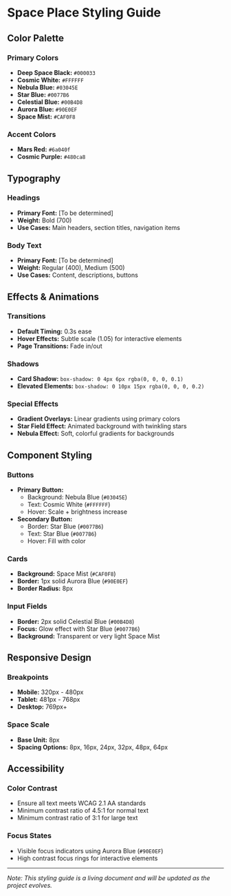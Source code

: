 # Space Place Styling Guide

## Color Palette

### Primary Colors

- **Deep Space Black:** `#000033`
- **Cosmic White:** `#FFFFFF`
- **Nebula Blue:** `#03045E`
- **Star Blue:** `#0077B6`
- **Celestial Blue:** `#00B4D8`
- **Aurora Blue:** `#90E0EF`
- **Space Mist:** `#CAF0F8`

### Accent Colors

- **Mars Red:** `#6a040f`
- **Cosmic Purple:** `#480ca8`

## Typography

### Headings

- **Primary Font:** [To be determined]
- **Weight:** Bold (700)
- **Use Cases:** Main headers, section titles, navigation items

### Body Text

- **Primary Font:** [To be determined]
- **Weight:** Regular (400), Medium (500)
- **Use Cases:** Content, descriptions, buttons

## Effects & Animations

### Transitions

- **Default Timing:** 0.3s ease
- **Hover Effects:** Subtle scale (1.05) for interactive elements
- **Page Transitions:** Fade in/out

### Shadows

- **Card Shadow:** `box-shadow: 0 4px 6px rgba(0, 0, 0, 0.1)`
- **Elevated Elements:** `box-shadow: 0 10px 15px rgba(0, 0, 0, 0.2)`

### Special Effects

- **Gradient Overlays:** Linear gradients using primary colors
- **Star Field Effect:** Animated background with twinkling stars
- **Nebula Effect:** Soft, colorful gradients for backgrounds

## Component Styling

### Buttons

- **Primary Button:**
  - Background: Nebula Blue (`#03045E`)
  - Text: Cosmic White (`#FFFFFF`)
  - Hover: Scale + brightness increase
- **Secondary Button:**
  - Border: Star Blue (`#0077B6`)
  - Text: Star Blue (`#0077B6`)
  - Hover: Fill with color

### Cards

- **Background:** Space Mist (`#CAF0F8`)
- **Border:** 1px solid Aurora Blue (`#90E0EF`)
- **Border Radius:** 8px

### Input Fields

- **Border:** 2px solid Celestial Blue (`#00B4D8`)
- **Focus:** Glow effect with Star Blue (`#0077B6`)
- **Background:** Transparent or very light Space Mist

## Responsive Design

### Breakpoints

- **Mobile:** 320px - 480px
- **Tablet:** 481px - 768px
- **Desktop:** 769px+

### Space Scale

- **Base Unit:** 8px
- **Spacing Options:** 8px, 16px, 24px, 32px, 48px, 64px

## Accessibility

### Color Contrast

- Ensure all text meets WCAG 2.1 AA standards
- Minimum contrast ratio of 4.5:1 for normal text
- Minimum contrast ratio of 3:1 for large text

### Focus States

- Visible focus indicators using Aurora Blue (`#90E0EF`)
- High contrast focus rings for interactive elements

---

_Note: This styling guide is a living document and will be updated as the project evolves._

